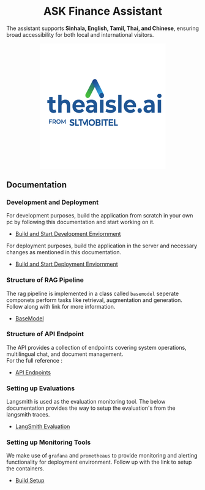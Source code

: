 <h1 align="center">
    ASK Finance Assistant
</h1> 

<p align="center">


The assistant supports **Sinhala, English, Tamil, Thai, and Chinese**, ensuring broad accessibility for both local and international visitors.

</p>

<p align="center">
  <img src="client/theaisleai/public/12.png" alt="RAG Pipeline" width='65%' style="display: block; margin: 0 auto;">
</p>

## Documentation

### Development and Deployment
For development purposes, build the application from scratch in your own pc by following this documentation and start working on it.
- [Build and Start Development Enviornment](https://github.com/SLTDigitalLab/ask_hr_api/blob/main/documentation/dev.md)

For deployment purposes, build the application in the server and necessary changes as mentioned in this documentation.
- [Build and Start Deployment Enviornment](documentation/deployment.md)

### Structure of RAG Pipeline

The rag pipeline is implemented in a class called `basemodel` seperate componets perform tasks like retrieval, augmentation and generation. Follow along with link for more information.
- [BaseModel](https://github.com/SLTDigitalLab/EKB-API/blob/dev/documentation/basemodel.md)

### Structure of API Endpoint
The API provides a collection of endpoints covering system operations, multilingual chat, and document management.  
For the full reference :  

- [API Endpoints](documentation/endpoints.md)


### Setting up Evaluations

Langsmith is used as the evaluation monitoring tool. The below documentation provides the way to setup the evaluation's from the langsmith traces.

- [LangSmith Evaluation](documentation/evaluation.md)

### Setting up Monitoring Tools

We make use of `grafana` and `prometheaus` to provide monitoring and alerting functionality for deployment environment. Follow up with the link to setup the containers.

- [Build Setup](https://github.com/SLTDigitalLab/EKB-API/blob/dev/documentation/monitor.md)

